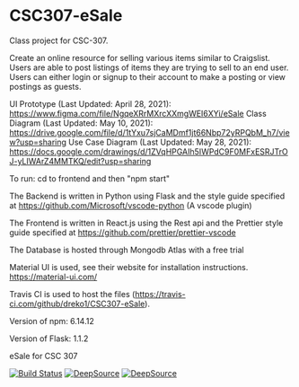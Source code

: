 # CSC307-eSale

Class project for CSC-307. 

Create an online resource for selling various items similar to Craigslist. Users are able to post listings of items they are trying to sell to an end user.
Users can either login or signup to their account to make a posting or view postings as guests.

UI Prototype (Last Updated: April 28, 2021): https://www.figma.com/file/NgqeXRrMXrcXXmgWEI6XYi/eSale
Class Diagram (Last Updated: May 10, 2021): https://drive.google.com/file/d/1tYxu7sjCaMDmf1jt66Nbp72yRPQbM_h7/view?usp=sharing
Use Case Diagram (Last Updated: May 28, 2021): https://docs.google.com/drawings/d/1ZVqHPGAIh5IWPdC9F0MFxESRJTrOJ-yLIWArZ4MMTKQ/edit?usp=sharing 

To run: 
cd to frontend and then "npm start"


The Backend is written in Python using Flask and the style guide specified at https://github.com/Microsoft/vscode-python (A vscode plugin)

The Frontend is written in React.js using the Rest api and the Prettier style guide specified at https://github.com/prettier/prettier-vscode 

The Database is hosted through Mongodb Atlas with a free trial

Material UI is used, see their website for installation instructions. https://material-ui.com/

Travis CI is used to host the files (https://travis-ci.com/github/dreko1/CSC307-eSale). 


Version of npm: 6.14.12

Version of Flask: 1.1.2


eSale for CSC 307


[![Build Status](https://www.travis-ci.com/bklingen-calpoly/CSC307-flask-backend.svg?branch=main)](https://travis-ci.com/github/dreko1/CSC307-eSale)
[![DeepSource](https://deepsource.io/gh/deepsourcelabs/good-first-issue.svg/?label=resolved+issues)](https://deepsource.io/gh/deepsourcelabs/good-first-issue/?ref=repository-badge)
[![DeepSource](https://deepsource.io/gh/deepsourcelabs/good-first-issue.svg/?label=active+issues)](https://deepsource.io/gh/deepsourcelabs/good-first-issue/?ref=repository-badge)
